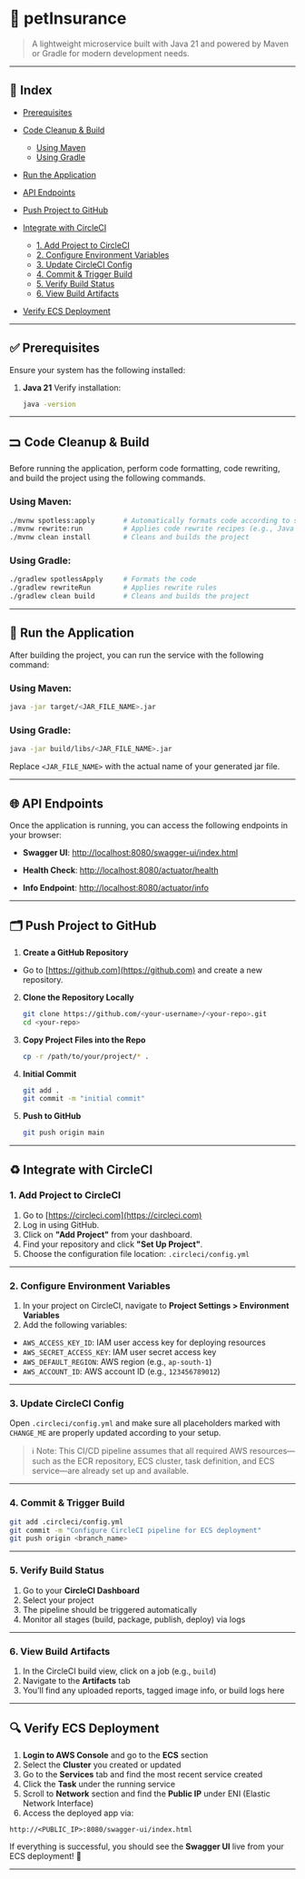 # 🦩 petInsurance

> A lightweight microservice built with Java 21 and powered by Maven or Gradle for modern development needs.

---

## 📌 Index

* [Prerequisites](#prerequisites)
* [Code Cleanup & Build](#code-cleanup--build)

  * [Using Maven](#using-maven)
  * [Using Gradle](#using-gradle)
* [Run the Application](#run-the-application)
* [API Endpoints](#api-endpoints)
* [Push Project to GitHub](#push-project-to-github)
* [Integrate with CircleCI](#integrate-with-circleci)

  * [1. Add Project to CircleCI](#1-add-project-to-circleci)
  * [2. Configure Environment Variables](#2-configure-environment-variables)
  * [3. Update CircleCI Config](#3-update-circleci-config)
  * [4. Commit & Trigger Build](#4-commit--trigger-build)
  * [5. Verify Build Status](#5-verify-build-status)
  * [6. View Build Artifacts](#6-view-build-artifacts)
* [Verify ECS Deployment](#verify-ecs-deployment)

---

## ✅ Prerequisites

Ensure your system has the following installed:

1. **Java 21**
   Verify installation:

   ```bash
   java -version
   ```

---

## 🮺 Code Cleanup & Build

Before running the application, perform code formatting, code rewriting, and build the project using the following commands.

### Using Maven:

```bash
./mvnw spotless:apply       # Automatically formats code according to style rules
./mvnw rewrite:run          # Applies code rewrite recipes (e.g., Java upgrades)
./mvnw clean install        # Cleans and builds the project
```

### Using Gradle:

```bash
./gradlew spotlessApply     # Formats the code
./gradlew rewriteRun        # Applies rewrite rules
./gradlew clean build       # Cleans and builds the project
```

---

## 🚀 Run the Application

After building the project, you can run the service with the following command:

### Using Maven:

```bash
java -jar target/<JAR_FILE_NAME>.jar
```

### Using Gradle:

```bash
java -jar build/libs/<JAR_FILE_NAME>.jar
```

Replace `<JAR_FILE_NAME>` with the actual name of your generated jar file.

---

## 🌐 API Endpoints

Once the application is running, you can access the following endpoints in your browser:

* **Swagger UI**:
  [http://localhost:8080/swagger-ui/index.html](http://localhost:8080/swagger-ui/index.html)

* **Health Check**:
  [http://localhost:8080/actuator/health](http://localhost:8080/actuator/health)

* **Info Endpoint**:
  [http://localhost:8080/actuator/info](http://localhost:8080/actuator/info)

---

## 🗂️ Push Project to GitHub

1. **Create a GitHub Repository**

  * Go to [https://github.com](https://github.com) and create a new repository.

2. **Clone the Repository Locally**

   ```bash
   git clone https://github.com/<your-username>/<your-repo>.git
   cd <your-repo>
   ```

3. **Copy Project Files into the Repo**

   ```bash
   cp -r /path/to/your/project/* .
   ```

4. **Initial Commit**

   ```bash
   git add .
   git commit -m "initial commit"
   ```

5. **Push to GitHub**

   ```bash
   git push origin main
   ```

---

## ♻️ Integrate with CircleCI

### 1. Add Project to CircleCI

1. Go to [https://circleci.com](https://circleci.com)
2. Log in using GitHub.
3. Click on **"Add Project"** from your dashboard.
4. Find your repository and click **"Set Up Project"**.
5. Choose the configuration file location: `.circleci/config.yml`

---

### 2. Configure Environment Variables

1. In your project on CircleCI, navigate to **Project Settings > Environment Variables**
2. Add the following variables:

  * `AWS_ACCESS_KEY_ID`: IAM user access key for deploying resources
  * `AWS_SECRET_ACCESS_KEY`: IAM user secret access key
  * `AWS_DEFAULT_REGION`: AWS region (e.g., `ap-south-1`)
  * `AWS_ACCOUNT_ID`: AWS account ID (e.g., `123456789012`)

---

### 3. Update CircleCI Config

Open `.circleci/config.yml` and make sure all placeholders marked with `CHANGE_ME` are properly updated according to your setup.

> ℹ️ Note: This CI/CD pipeline assumes that all required AWS resources—such as the ECR repository, ECS cluster, task definition, and ECS service—are already set up and available.
---

### 4. Commit & Trigger Build

```bash
git add .circleci/config.yml
git commit -m "Configure CircleCI pipeline for ECS deployment"
git push origin <branch_name>
```

---

### 5. Verify Build Status

1. Go to your **CircleCI Dashboard**
2. Select your project
3. The pipeline should be triggered automatically
4. Monitor all stages (build, package, publish, deploy) via logs

---

### 6. View Build Artifacts

1. In the CircleCI build view, click on a job (e.g., `build`)
2. Navigate to the **Artifacts** tab
3. You’ll find any uploaded reports, tagged image info, or build logs here

---

## 🔍 Verify ECS Deployment

1. **Login to AWS Console** and go to the **ECS** section
2. Select the **Cluster** you created or updated
3. Go to the **Services** tab and find the most recent service created
4. Click the **Task** under the running service
5. Scroll to **Network** section and find the **Public IP** under ENI (Elastic Network Interface)
6. Access the deployed app via:

```http
http://<PUBLIC_IP>:8080/swagger-ui/index.html
```

If everything is successful, you should see the **Swagger UI** live from your ECS deployment! 🎉

---
